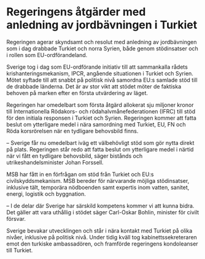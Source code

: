 # Regeringens åtgärder med anledning av jordbävningen i Turkiet

Regeringen agerar skyndsamt och resolut med anledning av jordbävningen som i dag drabbade Turkiet och norra Syrien, både genom stödinsatser och i rollen som EU-ordförandeland.

Sverige tog i dag som EU-ordförande initiativ till att sammankalla rådets krishanteringsmekanism, IPCR, angående situationen i Turkiet och Syrien. Mötet syftade till att snabbt på politisk nivå samordna EU:s samlade stöd till de drabbade länderna. Det är av stor vikt att stödet möter de faktiska behoven på marken efter en första utvärdering av läget.

Regeringen har omedelbart som första åtgärd allokerat sju miljoner kronor till Internationella Rödakors- och rödahalvmånefederationen (IFRC) till stöd för den initiala responsen i Turkiet och Syrien. Regeringen kommer att fatta beslut om ytterligare medel i nära samordning med Turkiet, EU, FN och Röda korsrörelsen när en tydligare behovsbild finns.

– Sverige får nu omedelbart iväg ett välbehövligt stöd som gör nytta direkt på plats. Regeringen står redo att fatta beslut om ytterligare medel i närtid när vi fått en tydligare behovsbild, säger bistånds och utrikeshandelsminister Johan Forssell.

MSB har fått in en förfrågan om stöd från Turkiet och EU:s civilskyddsmekanism. MSB bereder för närvarande möjliga stödinsatser, inklusive tält, temporära nödboenden samt expertis inom vatten, sanitet, energi, logistik och byggnation.

– I de delar där Sverige har särskild kompetens kommer vi att kunna bidra. Det gäller att vara uthållig i stödet säger Carl-Oskar Bohlin, minister för civilt försvar.

Sverige bevakar utvecklingen och står i nära kontakt med Turkiet på olika nivåer, inklusive på politisk nivå. Under tidig kväll tog kabinettssekreteraren emot den turkiske ambassadören, och framförde regeringens kondoleanser till Turkiet.

